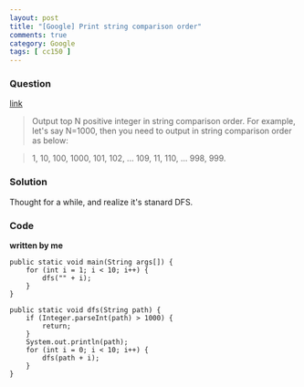 ```yaml
---
layout: post
title: "[Google] Print string comparison order"
comments: true
category: Google
tags: [ cc150 ]
---
```


### Question 

[link](http://www.careercup.com/question?id=5680043955060736)

> Output top N positive integer in string comparison order. For example, let's say N=1000, then you need to output in string comparison order as below: 

> 1, 10, 100, 1000, 101, 102, ... 109, 11, 110, ... 998, 999. 

### Solution

Thought for a while, and realize it's stanard DFS. 

### Code

__written by me__

	public static void main(String args[]) {
		for (int i = 1; i < 10; i++) {
			dfs("" + i);
		}
	}

	public static void dfs(String path) {
		if (Integer.parseInt(path) > 1000) {
			return;
		}
		System.out.println(path);
		for (int i = 0; i < 10; i++) {
			dfs(path + i);
		}
	}
